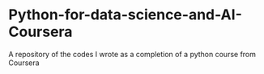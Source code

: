 # Python-for-data-science-and-AI-Coursera
A repository of the codes I wrote as a completion of a python course from Coursera
